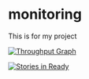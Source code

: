 # monitoring
This is for my project

[![Throughput Graph](https://graphs.waffle.io/ohmpieng/monitoring/throughput.svg)](https://waffle.io/ohmpieng/monitoring/metrics)

[![Stories in Ready](https://badge.waffle.io/ohmpieng/monitoring.png?label=ready&title=Ready)](http://waffle.io/ohmpieng/monitoring)
